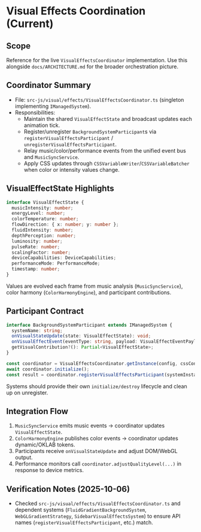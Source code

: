 # Visual Effects Coordination (Current)

## Scope
Reference for the live `VisualEffectsCoordinator` implementation. Use this alongside `docs/ARCHITECTURE.md` for the broader orchestration picture.

## Coordinator Summary
- File: `src-js/visual/effects/VisualEffectsCoordinator.ts` (singleton implementing `IManagedSystem`).
- Responsibilities:
  * Maintain the shared `VisualEffectState` and broadcast updates each animation tick.
  * Register/unregister `BackgroundSystemParticipant`s via `registerVisualEffectsParticipant` / `unregisterVisualEffectsParticipant`.
  * Relay music/color/performance events from the unified event bus and `MusicSyncService`.
  * Apply CSS updates through `CSSVariableWriter`/`CSSVariableBatcher` when color or intensity values change.

## VisualEffectState Highlights
```ts
interface VisualEffectState {
  musicIntensity: number;
  energyLevel: number;
  colorTemperature: number;
  flowDirection: { x: number; y: number };
  fluidIntensity: number;
  depthPerception: number;
  luminosity: number;
  pulseRate: number;
  scalingFactor: number;
  deviceCapabilities: DeviceCapabilities;
  performanceMode: PerformanceMode;
  timestamp: number;
}
```
Values are evolved each frame from music analysis (`MusicSyncService`), color harmony (`ColorHarmonyEngine`), and participant contributions.

## Participant Contract
```ts
interface BackgroundSystemParticipant extends IManagedSystem {
  systemName: string;
  onVisualStateUpdate(state: VisualEffectState): void;
  onVisualEffectEvent(eventType: string, payload: VisualEffectEventPayload): void;
  getVisualContribution?(): Partial<VisualEffectState>;
}

const coordinator = VisualEffectsCoordinator.getInstance(config, cssController);
await coordinator.initialize();
const result = coordinator.registerVisualEffectsParticipant(systemInstance);
```
Systems should provide their own `initialize/destroy` lifecycle and clean up on unregister.

## Integration Flow
1. `MusicSyncService` emits music events -> coordinator updates `VisualEffectState`.
2. `ColorHarmonyEngine` publishes color events -> coordinator updates dynamic/OKLAB tokens.
3. Participants receive `onVisualStateUpdate` and adjust DOM/WebGL output.
4. Performance monitors call `coordinator.adjustQualityLevel(...)` in response to device metrics.

## Verification Notes (2025-10-06)
- Checked `src-js/visual/effects/VisualEffectsCoordinator.ts` and dependent systems (`FluidGradientBackgroundSystem`, `WebGLGradientStrategy`, `SidebarVisualEffectsSystem`) to ensure API names (`registerVisualEffectsParticipant`, etc.) match.

